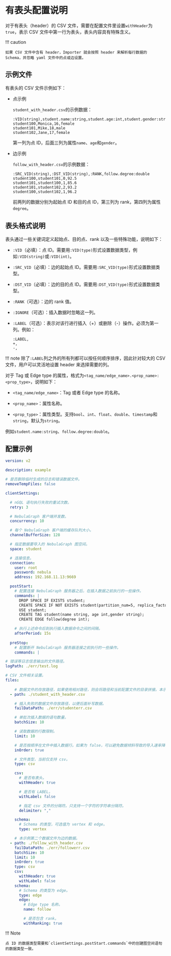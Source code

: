 # 有表头配置说明

对于有表头（header）的 CSV 文件，需要在配置文件里设置`withHeader`为`true`，表示 CSV 文件中第一行为表头，表头内容具有特殊含义。

!!! caution

    如果 CSV 文件中含有 header，Importer 就会按照 header 来解析每行数据的 Schema，并忽略 yaml 文件中的点或边设置。

## 示例文件

有表头的 CSV 文件示例如下：

- 点示例

  `student_with_header.csv`的示例数据：

  ```csv
  :VID(string),student.name:string,student.age:int,student.gender:string
  student100,Monica,16,female
  student101,Mike,18,male
  student102,Jane,17,female
  ```

  第一列为点 ID，后面三列为属性`name`、`age`和`gender`。

- 边示例

  `follow_with_header.csv`的示例数据：

  ```csv
  :SRC_VID(string),:DST_VID(string),:RANK,follow.degree:double
  student100,student101,0,92.5
  student101,student100,1,85.6
  student101,student102,2,93.2
  student100,student102,1,96.2
  ```

  前两列的数据分别为起始点 ID 和目的点 ID，第三列为 rank，第四列为属性`degree`。

## 表头格式说明

表头通过一些关键词定义起始点、目的点、rank 以及一些特殊功能，说明如下：

- `:VID`（必填）：点 ID。需要用`:VID(type)`形式设置数据类型，例如`:VID(string)`或`:VID(int)`。

- `:SRC_VID`（必填）：边的起始点 ID。需要用`:SRC_VID(type)`形式设置数据类型。

- `:DST_VID`（必填）：边的目的点 ID。需要用`:DST_VID(type)`形式设置数据类型。

- `:RANK`（可选）：边的 rank 值。

- `:IGNORE`（可选）：插入数据时忽略这一列。

- `:LABEL`（可选）：表示对该行进行插入（+）或删除（-）操作。必须为第一列。例如：

  ```csv
  :LABEL,
  +,
  -,
  ```

!!! note
    除了`:LABEL`列之外的所有列都可以按任何顺序排序，因此针对较大的 CSV 文件，用户可以灵活地设置 header 来选择需要的列。

对于 Tag 或 Edge type 的属性，格式为`<tag_name/edge_name>.<prop_name>:<prop_type>`，说明如下：

- `<tag_name/edge_name>`：Tag 或者 Edge type 的名称。

- `<prop_name>`：属性名称。

- `<prop_type>`：属性类型。支持`bool`、`int`、`float`、`double`、`timestamp`和`string`，默认为`string`。

例如`student.name:string`、`follow.degree:double`。

## 配置示例

```yaml
version: v2

description: example

# 是否删除临时生成的日志和错误数据文件。
removeTempFiles: false

clientSettings:

  # nGQL 语句执行失败的重试次数。
  retry: 3

  # NebulaGraph 客户端并发数。
  concurrency: 10 

  # 每个 NebulaGraph 客户端的缓存队列大小。
  channelBufferSize: 128

  # 指定数据要导入的 NebulaGraph 图空间。
  space: student

  # 连接信息。
  connection:
    user: root
    password: nebula
    address: 192.168.11.13:9669

  postStart:
    # 配置连接 NebulaGraph 服务器之后，在插入数据之前执行的一些操作。
    commands: |
      DROP SPACE IF EXISTS student;
      CREATE SPACE IF NOT EXISTS student(partition_num=5, replica_factor=1, vid_type=FIXED_STRING(20));
      USE student;
      CREATE TAG student(name string, age int,gender string);
      CREATE EDGE follow(degree int);

    # 执行上述命令后到执行插入数据命令之间的间隔。
    afterPeriod: 15s
  
  preStop:
    # 配置断开 NebulaGraph 服务器连接之前执行的一些操作。
    commands: |

# 错误等日志信息输出的文件路径。    
logPath: ./err/test.log

# CSV 文件相关设置。
files:
  
    # 数据文件的存放路径，如果使用相对路径，则会将路径和当前配置文件的目录拼接。本示例第一个数据文件为点的数据。
  - path: ./student_with_header.csv

    # 插入失败的数据文件存放路径，以便后面补写数据。
    failDataPath: ./err/studenterr.csv

    # 单批次插入数据的语句数量。
    batchSize: 10

    # 读取数据的行数限制。
    limit: 10

    # 是否按顺序在文件中插入数据行。如果为 false，可以避免数据倾斜导致的导入速率降低。
    inOrder: true

    # 文件类型，当前仅支持 csv。
    type: csv

    csv:
      # 是否有表头。
      withHeader: true

      # 是否有 LABEL。
      withLabel: false

      # 指定 csv 文件的分隔符。只支持一个字符的字符串分隔符。
      delimiter: ","

    schema:
      # Schema 的类型，可选值为 vertex 和 edge。
      type: vertex

    # 本示例第二个数据文件为边的数据。
  - path: ./follow_with_header.csv
    failDataPath: ./err/followerr.csv
    batchSize: 10
    limit: 10
    inOrder: true
    type: csv
    csv:
      withHeader: true
      withLabel: false
    schema:
      # Schema 的类型为 edge。
      type: edge
      edge:
        # Edge type 名称。
        name: follow

        # 是否包含 rank。
        withRanking: true
```

!!! Note

    点 ID 的数据类型需要和`clientSettings.postStart.commands`中的创建图空间语句的数据类型一致。
